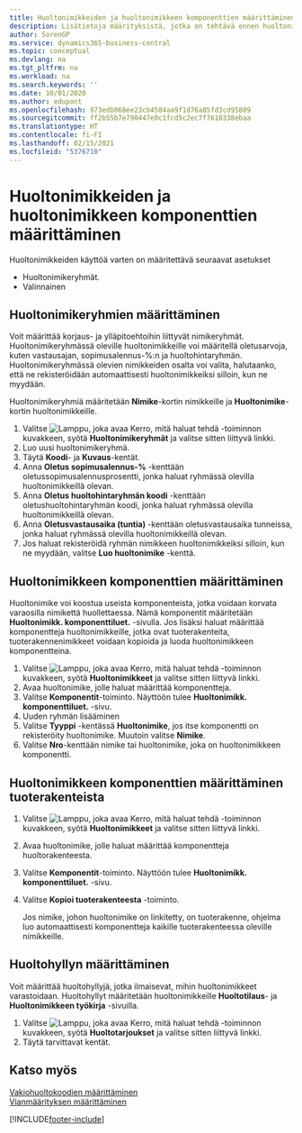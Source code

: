 ```yaml
---
title: Huoltonimikkeiden ja huoltonimikkeen komponenttien määrittäminen | Microsoft Docs
description: Lisätietoja määrityksistä, jotka on tehtävä ennen huoltonimikkeiden käyttöä. Esimerkiksi oletusarvot, kuten vastausaika, sopimusalennusprosentti ja huoltohintaryhmä, on määritettävä.
author: SorenGP
ms.service: dynamics365-business-central
ms.topic: conceptual
ms.devlang: na
ms.tgt_pltfrm: na
ms.workload: na
ms.search.keywords: ''
ms.date: 10/01/2020
ms.author: edupont
ms.openlocfilehash: 973edb068ee23cb4584aa9f1d76a85fd3cd95809
ms.sourcegitcommit: ff2b55b7e790447e0c1fcd5c2ec7f7610338ebaa
ms.translationtype: HT
ms.contentlocale: fi-FI
ms.lasthandoff: 02/15/2021
ms.locfileid: "5376710"
---
```

# <a name="set-up-service-items-and-service-item-components"></a>Huoltonimikkeiden ja huoltonimikkeen komponenttien määrittäminen
Huoltonimikkeiden käyttöä varten on määritettävä seuraavat asetukset

* Huoltonimikeryhmät.
* Valinnainen

## <a name="to-set-up-service-item-groups"></a>Huoltonimikeryhmien määrittäminen
Voit määrittää korjaus- ja ylläpitoehtoihin liittyvät nimikeryhmät. Huoltonimikeryhmässä oleville huoltonimikkeille voi määritellä oletusarvoja, kuten vastausajan, sopimusalennus-%:n ja huoltohintaryhmän. Huoltonimikeryhmässä olevien nimikkeiden osalta voi valita, halutaanko, että ne rekisteröidään automaattisesti huoltonimikkeiksi silloin, kun ne myydään.  

Huoltonimikeryhmiä määritetään **Nimike**-kortin nimikkeille ja **Huoltonimike**-kortin huoltonimikkeille.  

1. Valitse ![Lamppu, joka avaa Kerro, mitä haluat tehdä -toiminnon](media/ui-search/search_small.png "Kerro, mitä haluat tehdä") kuvakkeen, syötä **Huoltonimikeryhmät** ja valitse sitten liittyvä linkki.  
2. Luo uusi huoltonimikeryhmä.  
3. Täytä **Koodi**- ja **Kuvaus**-kentät.  
4. Anna **Oletus sopimusalennus-%** -kenttään oletussopimusalennusprosentti, jonka haluat ryhmässä olevilla huoltonimikkeillä olevan.  
5. Anna **Oletus huoltohintaryhmän koodi** -kenttään oletushuoltohintaryhmän koodi, jonka haluat ryhmässä olevilla huoltonimikkeillä olevan.  
6. Anna **Oletusvastausaika (tuntia)** -kenttään oletusvastausaika tunneissa, jonka haluat ryhmässä olevilla huoltonimikkeillä olevan.  
7. Jos haluat rekisteröidä ryhmän nimikkeen huoltonimikkeiksi silloin, kun ne myydään, valitse **Luo huoltonimike** -kenttä.  

## <a name="to-set-up-service-item-components"></a>Huoltonimikkeen komponenttien määrittäminen
Huoltonimike voi koostua useista komponenteista, jotka voidaan korvata varaosilla nimikettä huollettaessa. Nämä komponentit määritetään **Huoltonimikk. komponenttiluet.** -sivulla. Jos lisäksi haluat määrittää komponentteja huoltonimikkeille, jotka ovat tuoterakenteita, tuoterakennenimikkeet voidaan kopioida ja luoda huoltonimikkeen komponentteina.

1. Valitse ![Lamppu, joka avaa Kerro, mitä haluat tehdä -toiminnon](media/ui-search/search_small.png "Kerro, mitä haluat tehdä") kuvakkeen, syötä **Huoltonimikkeet** ja valitse sitten liittyvä linkki.
2. Avaa huoltonimike, jolle haluat määrittää komponentteja.  
3. Valitse **Komponentit**-toiminto. Näyttöön tulee **Huoltonimikk. komponenttiluet.** -sivu.  
4. Uuden ryhmän lisääminen  
5. Valitse **Tyyppi** -kentässä **Huoltonimike**, jos itse komponentti on rekisteröity huoltonimike. Muutoin valitse **Nimike**.  
6. Valitse **Nro**-kenttään nimike tai huoltonimike, joka on huoltonimikkeen komponentti.  

## <a name="to-set-up-service-item-components-from-a-bom"></a>Huoltonimikkeen komponenttien määrittäminen tuoterakenteista
1.  Valitse ![Lamppu, joka avaa Kerro, mitä haluat tehdä -toiminnon](media/ui-search/search_small.png "Kerro, mitä haluat tehdä") kuvakkeen, syötä **Huoltonimikkeet** ja valitse sitten liittyvä linkki.  
2. Avaa huoltonimike, jolle haluat määrittää komponentteja huoltorakenteesta.  
3. Valitse **Komponentit**-toiminto. Näyttöön tulee **Huoltonimikk. komponenttiluet.** -sivu.  
4. Valitse **Kopioi tuoterakenteesta** -toiminto.  

    Jos nimike, johon huoltonimike on linkitetty, on tuoterakenne, ohjelma luo automaattisesti komponentteja kaikille tuoterakenteessa oleville nimikkeille.  

## <a name="to-set-up-a-service-shelf"></a>Huoltohyllyn määrittäminen
Voit määrittää huoltohyllyjä, jotka ilmaisevat, mihin huoltonimikkeet varastoidaan. Huoltohyllyt määritetään huoltonimikkeille **Huoltotilaus**- ja **Huoltonimikkeen työkirja** -sivuilla.  

1. Valitse ![Lamppu, joka avaa Kerro, mitä haluat tehdä -toiminnon](media/ui-search/search_small.png "Kerro, mitä haluat tehdä") kuvakkeen, syötä **Huoltotarjoukset** ja valitse sitten liittyvä linkki.
2. Täytä tarvittavat kentät.

## <a name="see-also"></a>Katso myös
[Vakiohuoltokoodien määrittäminen](service-how-setup-service-coding.md)   
[Vianmäärityksen määrittäminen](service-how-setup-troubleshooting.md)


[!INCLUDE[footer-include](includes/footer-banner.md)]